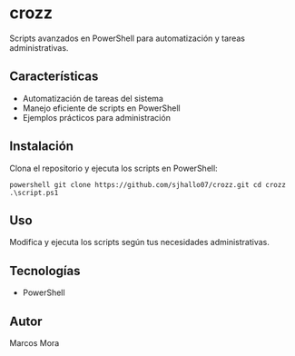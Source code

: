 # crozz

Scripts avanzados en PowerShell para automatización y tareas administrativas.

## Características

- Automatización de tareas del sistema
- Manejo eficiente de scripts en PowerShell
- Ejemplos prácticos para administración

## Instalación

Clona el repositorio y ejecuta los scripts en PowerShell:

``powershell
git clone https://github.com/sjhallo07/crozz.git
cd crozz
.\script.ps1
``

## Uso

Modifica y ejecuta los scripts según tus necesidades administrativas.

## Tecnologías

- PowerShell

## Autor

Marcos Mora